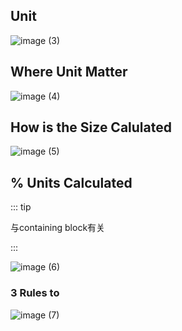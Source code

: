 ## Unit

![image (3)](https://gitee.com/q10viking/PictureRepos/raw/master/images//202112101314216.jpg)



## Where Unit Matter

![image (4)](https://gitee.com/q10viking/PictureRepos/raw/master/images//202112101319695.jpg)



## How is the Size Calulated

![image (5)](https://gitee.com/q10viking/PictureRepos/raw/master/images//202112101332430.jpg)

## % Units Calculated

::: tip

与containing block有关

:::

![image (6)](https://gitee.com/q10viking/PictureRepos/raw/master/images//202112101334152.jpg)

### 3 Rules to 

![image (7)](https://gitee.com/q10viking/PictureRepos/raw/master/images//202112101336461.jpg)


